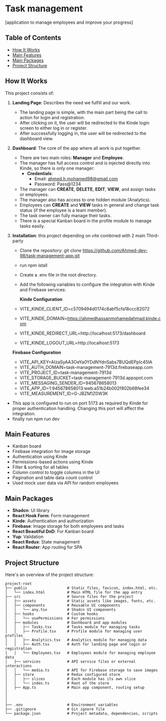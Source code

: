# Task management 

[application to manage employees and improve your progress]

## Table of Contents

- [How It Works](#how-it-works)
- [Main Features](#main-features)
- [Main Packages](#main-packages)
- [Project Structure](#project-structure)

## How It Works

This project consists of:

1. **Landing Page**: Describes the need we fulfill and our work.

   - The landing page is simple, with the main part being the call to action for login and registration.
   - After clicking on it, the user will be redirected to the Kinde login screen to either log in or register.
   - After successfully logging in, the user will be redirected to the dashboard view.

2. **Dashboard**: The core of the app where all work is put together.

   - There are two main roles: **Manager** and **Employee**.
   - The manager has full access control and is injected directly into Kinde, so there is only one manager:
     - **Credentials**:
       - Email: ahmed.h.mohamed98@gmail.com
       - Password: Pass@1234
   - The manager can **CREATE**, **DELETE**, **EDIT**, **VIEW**, and assign tasks or employees.
   - The manager also has access to one hidden module (Analytics).
   - Employees can **CREATE** and **VIEW** tasks in general and change task status (if the employee is a team member).
   - The task owner can fully manage their tasks.
   - There is a special Kanban board in the profile module to manage tasks easily.

3. **Installation**: this project depending on vite combined with 2 main Third-party

   - Clone the repository: git clone https://github.com/Ahmed-dev-98/task-management-app.git
   - run npm istall
   - Create a .env file in the root directory.
   - Add the following variables to configure the integration with Kinde and Firebase services:

     **Kinde Configuration**

   - VITE_KINDE_CLIENT_ID=c5709494d0174c8abf5cfa18ccc82072
   - VITE_KINDE_DOMAIN=https://ahmedhassanmohamedahmad.kinde.com
   - VITE_KINDE_REDIRECT_URL=http://localhost:5173/dashboard
   - VITE_KINDE_LOGOUT_URL=http://localhost:5173

   **Firebase Configuration**

   - VITE_API_KEY=AIzaSyAA3OeYa0YDdNYdnSabs7BUQdEPpIc45IA
   - VITE_AUTH_DOMAIN=task-management-7913d.firebaseapp.com
   - VITE_PROJECT_ID=task-management-7913d
   - VITE_STORAGE_BUCKET=task-management-7913d.appspot.com
   - VITE_MESSAGING_SENDER_ID=945678658013
   - VITE_APP_ID=1:945678658013:web:a51b24b002f802b68fee34
   - VITE_MEASUREMENT_ID=G-JBZM1Z0W3K

- This app is configured to run on port 5173 as required by Kinde for proper authentication handling. Changing this port will affect the integration.
- finally run npm run dev

## Main Features

- Kanban board
- Firebase integration for image storage
- Authentication using Kinde
- Permissions-based actions using Kinde
- Filter & sorting for all tables
- Column control to toggle columns in the UI
- Pagination and table data count control
- Used mock user data via API for random employees

## Main Packages

- **Shadcn**: UI library
- **React Hook Form**: Form management
- **Kinde**: Authentication and authorization
- **Firebase**: Image storage for both employees and tasks
- **React Beautiful DnD**: For Kanban board
- **Yup**: Validation
- **React Redux**: State management
- **React Router**: App routing for SPA

## Project Structure

Here's an overview of the project structure:

```plaintext
project-root
├── public                  # Static files, favicon, index.html, etc.
│   └── index.html          # Main HTML file for the app entry
├── src                     # Source files for the project
│   ├── assets              # Static assets like images, fonts, etc.
│   ├── components          # Reusable UI components
│   │   └── any.tsx         # Shadcn UI components
│   ├── hooks               # Custom hooks
│   │   └── usePermissions  # For permissions
│   ├── modules             # Dashboard and app modules
│   │   ├── Tasks.tsx       # Tasks module for managing tasks
│   │   ├── Profile.tsx     # Profile module for managing user profiles
│   │   ├── Analytics.tsx   # Analytics module for managing data
│   │   ├── Auth.tsx        # Auth for landing page and login or registration
│   │   └── Employees.tsx   # Employees module for managing employee data
│   ├── services            # API service files or external interactions
│   │   └── media.ts        # API for Firebase storage to save images
│   ├── store               # Redux configured store
│   │   ├── slices          # Each module has its own slice
│   │   └── index.ts        # Root of the store
│   ├── App.ts              # Main app component, routing setup
│
│
│
├── .env                    # Environment variables
├── .gitignore              # Git ignore file
└── package.json            # Project metadata, dependencies, scripts
```
